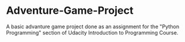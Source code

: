 # Adventure-Game-Project

A basic advanture game project done as an assignment for the "Python Programming" section of Udacity Introduction to Programming Course.
